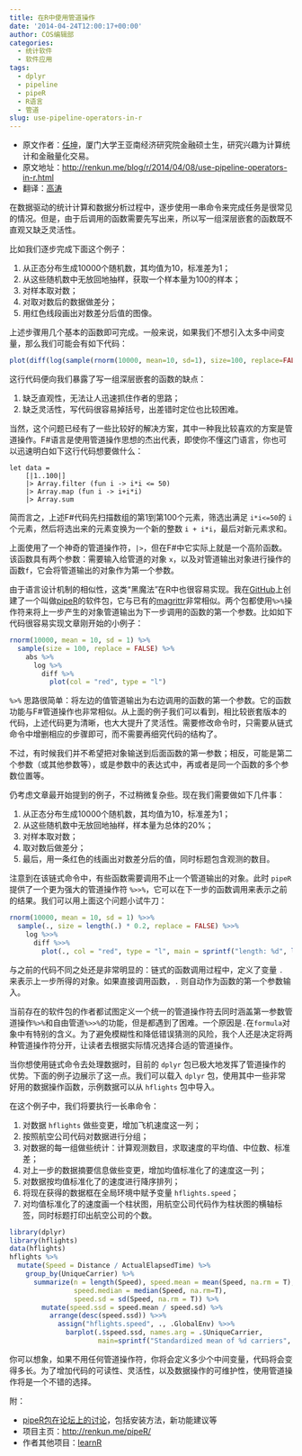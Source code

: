 ```yaml
---
title: 在R中使用管道操作
date: '2014-04-24T12:00:17+00:00'
author: COS编辑部
categories:
  - 统计软件
  - 软件应用
tags:
  - dplyr
  - pipeline
  - pipeR
  - R语言
  - 管道
slug: use-pipeline-operators-in-r
---
```


  * 原文作者：[任坤](http://renkun.me/)，厦门大学王亚南经济研究院金融硕士生，研究兴趣为计算统计和金融量化交易。
  * 原文地址：<http://renkun.me/blog/r/2014/04/08/use-pipeline-operators-in-r.html>
  * 翻译：[高涛](http://joegaotao.github.io/cn/)

在数据驱动的统计计算和数据分析过程中，逐步使用一串命令来完成任务是很常见的情况。但是，由于后调用的函数需要先写出来，所以写一组深层嵌套的函数既不直观又缺乏灵活性。<!--more-->

比如我们逐步完成下面这个例子：

  1. 从正态分布生成10000个随机数，其均值为10，标准差为1；
  1. 从这些随机数中无放回地抽样，获取一个样本量为100的样本；
  1. 对样本取对数；
  1. 对取对数后的数据做差分；
  1. 用红色线段画出对数差分后值的图像。

上述步骤用几个基本的函数即可完成。一般来说，如果我们不想引入太多中间变量，那么我们可能会有如下代码：

```r
plot(diff(log(sample(rnorm(10000, mean=10, sd=1), size=100, replace=FALSE))), col="red", type="l")
```

这行代码便向我们暴露了写一组深层嵌套的函数的缺点：

1. 缺乏直观性，无法让人迅速抓住作者的思路；
2. 缺乏灵活性，写代码很容易掉括号，出差错时定位也比较困难。

当然，这个问题已经有了一些比较好的解决方案，其中一种我比较喜欢的方案是管道操作。F#语言是使用管道操作思想的杰出代表，即使你不懂这门语言，你也可以迅速明白如下这行代码想要做什么：

```F#
let data =
    [|1..100|]
    |> Array.filter (fun i -> i*i <= 50)
    |> Array.map (fun i -> i+i*i)
    |> Array.sum
```

简而言之，上述F#代码先扫描数组的第1到第100个元素，筛选出满足 `i*i<=50`的 `i` 个元素，然后将选出来的元素变换为一个新的整数 `i + i*i`，最后对新元素求和。

上面使用了一个神奇的管道操作符，`|>`，但在F#中它实际上就是一个高阶函数。该函数具有两个参数：需要输入给管道的对象 `x`，以及对管道输出对象进行操作的函数`f`，它会将管道输出的对象作为第一个参数。

由于语言设计机制的相似性，这类“黑魔法”在R中也很容易实现。我在[GitHub](https://github.com/renkun-ken/pipeR)上创建了一个叫做[pipeR](http://renkun.me/pipeR/)的软件包，它与已有的[magrittr](http://cran.r-project.org/web/packages/magrittr/index.html)非常相似。两个包都使用`%>%`操作符来将上一步产生的对象管道输出为下一步调用的函数的第一个参数。比如如下代码很容易实现文章刚开始的小例子：

```r
rnorm(10000, mean = 10, sd = 1) %>%
  sample(size = 100, replace = FALSE) %>%
    abs %>%
      log %>%
        diff %>%
          plot(col = "red", type = "l")
```
    
    

`%>%` 思路很简单：将左边的值管道输出为右边调用的函数的第一个参数。它的函数功能与F#管道操作也非常相似。从上面的例子我们可以看到，相比较嵌套版本的代码，上述代码更为清晰，也大大提升了灵活性。需要修改命令时，只需要从链式命令中增删相应的步骤即可，而不需要再细究代码的结构了。

不过，有时候我们并不希望把对象输送到后面函数的第一参数；相反，可能是第二个参数（或其他参数等），或是参数中的表达式中，再或者是同一个函数的多个参数位置等。

仍考虑文章最开始提到的例子，不过稍微复杂些。现在我们需要做如下几件事：

  1. 从正态分布生成10000个随机数，其均值为10，标准差为1；
  2. 从这些随机数中无放回地抽样，样本量为总体的20%；
  3. 对样本取对数；
  4. 取对数后做差分；
  5. 最后，用一条红色的线画出对数差分后的值，同时标题包含观测的数目。

注意到在该链式命令中，有些函数需要调用不止一个管道输出的对象。此时 `pipeR` 提供了一个更为强大的管道操作符 `%>>%`，它可以在下一步的函数调用来表示之前的结果。我们可以用上面这个问题小试牛刀：

```r
rnorm(10000, mean = 10, sd = 1) %>>%
  sample(., size = length(.) * 0.2, replace = FALSE) %>>%
    log %>>%
      diff %>>%
        plot(., col = "red", type = "l", main = sprintf("length: %d", length(.)))
```
与之前的代码不同之处还是非常明显的：链式的函数调用过程中，定义了变量 `.` 来表示上一步所得的对象。如果直接调用函数，`.` 则自动作为函数的第一个参数输入。

当前存在的软件包的作者都试图定义一个统一的管道操作符去同时涵盖第一参数管道操作`%>%`和自由管道`%>>%`的功能，但是都遇到了困难。一个原因是`.`在`formula`对象中有特别的含义。为了避免模糊性和降低错误猜测的风险，我个人还是决定将两种管道操作符分开，让读者去根据实际情况选择合适的管道操作。

当你想使用链式命令去处理数据时，目前的 `dplyr` 包已极大地发挥了管道操作的优势。下面的例子边展示了这一点。我们可以载入 `dplyr` 包，使用其中一些非常好用的数据操作函数，示例数据可以从 `hflights` 包中导入。

在这个例子中，我们将要执行一长串命令：

  1. 对数据 `hflights` 做些变更，增加飞机速度这一列；
  1. 按照航空公司代码对数据进行分组；
  1. 对数据的每一组做些统计：计算观测数目，求取速度的平均值、中位数、标准差；
  1. 对上一步的数据摘要信息做些变更，增加均值标准化了的速度这一列；
  1. 对数据按均值标准化了的速度进行降序排列；
  1. 将现在获得的数据框在全局环境中赋予变量 `hflights.speed`；
  1. 对均值标准化了的速度画一个柱状图，用航空公司代码作为柱状图的横轴标签，同时标题打印出航空公司的个数。

```r
library(dplyr)
library(hflights)
data(hflights)
hflights %>%
  mutate(Speed = Distance / ActualElapsedTime) %>%
    group_by(UniqueCarrier) %>%
      summarize(n = length(Speed), speed.mean = mean(Speed, na.rm = T),
                speed.median = median(Speed, na.rm=T),
                speed.sd = sd(Speed, na.rm = T)) %>%
        mutate(speed.ssd = speed.mean / speed.sd) %>%
          arrange(desc(speed.ssd)) %>>%
            assign("hflights.speed", ., .GlobalEnv) %>>%
              barplot(.$speed.ssd, names.arg = .$UniqueCarrier,
                      main=sprintf("Standardized mean of %d carriers", nrow(.)))
```
    

你可以想象，如果不用任何管道操作符，你将会定义多少个中间变量，代码将会变得多长。为了增加代码的可读性、灵活性，以及数据操作的可维护性，使用管道操作将是一个不错的选择。

附：

  * [pipeR包在论坛上的讨论](https://cos.name/cn/topic/154846)，包括安装方法，新功能建议等
  * 项目主页：<http://renkun.me/pipeR/>
  * 作者其他项目：[learnR](https://github.com/renkun-ken/learnR)
